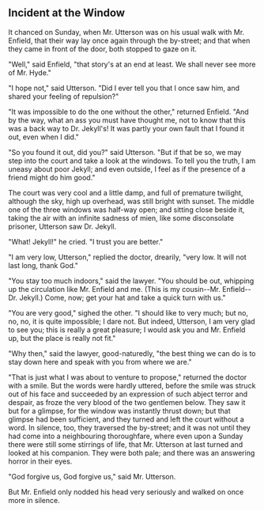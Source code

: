 ## Incident at the Window

It chanced on Sunday, when Mr. Utterson was on his usual walk
with Mr. Enfield, that their way lay once again through the
by-street; and that when they came in front of the door, both
stopped to gaze on it.

"Well," said Enfield, "that story's at an end at least. We shall
never see more of Mr. Hyde."

"I hope not," said Utterson. "Did I ever tell you that I once saw
him, and shared your feeling of repulsion?"

"It was impossible to do the one without the other," returned
Enfield. "And by the way, what an ass you must have thought me,
not to know that this was a back way to Dr. Jekyll's! It was
partly your own fault that I found it out, even when I did."

"So you found it out, did you?" said Utterson. "But if that be
so, we may step into the court and take a look at the windows. To
tell you the truth, I am uneasy about poor Jekyll; and even
outside, I feel as if the presence of a friend might do him
good."

The court was very cool and a little damp, and full of premature
twilight, although the sky, high up overhead, was still bright
with sunset. The middle one of the three windows was half-way
open; and sitting close beside it, taking the air with an
infinite sadness of mien, like some disconsolate prisoner,
Utterson saw Dr. Jekyll.

"What! Jekyll!" he cried. "I trust you are better."

"I am very low, Utterson," replied the doctor, drearily, "very
low. It will not last long, thank God."

"You stay too much indoors," said the lawyer. "You should be out,
whipping up the circulation like Mr. Enfield and me. (This is my
cousin--Mr. Enfield--Dr. Jekyll.) Come, now; get your hat and
take a quick turn with us."

"You are very good," sighed the other. "I should like to very
much; but no, no, no, it is quite impossible; I dare not. But
indeed, Utterson, I am very glad to see you; this is really a
great pleasure; I would ask you and Mr. Enfield up, but the place
is really not fit."

"Why then," said the lawyer, good-naturedly, "the best thing we
can do is to stay down here and speak with you from where we
are."

"That is just what I was about to venture to propose," returned
the doctor with a smile. But the words were hardly uttered,
before the smile was struck out of his face and succeeded
by an expression of such abject terror and despair, as froze the
very blood of the two gentlemen below. They saw it but for a
glimpse, for the window was instantly thrust down; but that
glimpse had been sufficient, and they turned and left the court
without a word. In silence, too, they traversed the by-street;
and it was not until they had come into a neighbouring
thoroughfare, where even upon a Sunday there were still some
stirrings of life, that Mr. Utterson at last turned and looked at
his companion. They were both pale; and there was an answering
horror in their eyes.

"God forgive us, God forgive us," said Mr. Utterson.

But Mr. Enfield only nodded his head very seriously and walked on
once more in silence.

